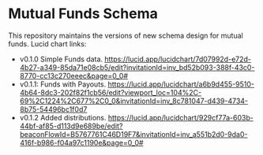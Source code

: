 # Mutual Funds Schema
This repository maintains the versions of new schema design for mutual funds.
Lucid chart links:
- v0.1.0 Simple Funds data. https://lucid.app/lucidchart/7d07992d-e72d-4b27-a349-85da71e08cb5/edit?invitationId=inv_bd52b093-388f-43c0-8770-cc13c270eeec&page=0_0#
- v0.1.1: Funds with Payouts. https://lucid.app/lucidchart/a6b9d455-9510-4b64-8dc3-202f82f1cb56/edit?viewport_loc=104%2C-69%2C1224%2C677%2C0_0&invitationId=inv_8c781047-d439-4734-8b75-54496bc1f0d7
- v0.1.2 Added distributions. https://lucid.app/lucidchart/929cf77a-603b-44bf-af85-d113d9e689be/edit?beaconFlowId=B5767761C46D19F7&invitationId=inv_a551b2d0-9da0-416f-b986-f04a97c1190e&page=0_0#
